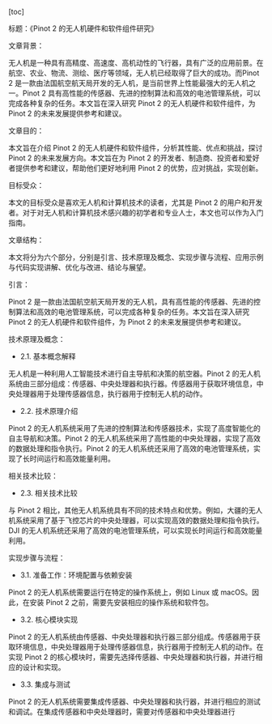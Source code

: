 
[toc]                    
                
                
标题：《Pinot 2 的无人机硬件和软件组件研究》

文章背景：

无人机是一种具有高精度、高速度、高机动性的飞行器，具有广泛的应用前景。在航空、农业、物流、测绘、医疗等领域，无人机已经取得了巨大的成功。而Pinot 2 是一款由法国航空航天局开发的无人机，是当前世界上性能最强大的无人机之一。Pinot 2 具有高性能的传感器、先进的控制算法和高效的电池管理系统，可以完成各种复杂的任务。本文旨在深入研究 Pinot 2 的无人机硬件和软件组件，为 Pinot 2 的未来发展提供参考和建议。

文章目的：

本文旨在介绍 Pinot 2 的无人机硬件和软件组件，分析其性能、优点和挑战，探讨 Pinot 2 的未来发展方向。本文旨在为 Pinot 2 的开发者、制造商、投资者和爱好者提供参考和建议，帮助他们更好地利用 Pinot 2 的优势，应对挑战，实现创新。

目标受众：

本文的目标受众是喜欢无人机和计算机技术的读者，尤其是 Pinot 2 的用户和开发者。对于对无人机和计算机技术感兴趣的初学者和专业人士，本文也可以作为入门指南。

文章结构：

本文将分为六个部分，分别是引言、技术原理及概念、实现步骤与流程、应用示例与代码实现讲解、优化与改进、结论与展望。

引言：

Pinot 2 是一款由法国航空航天局开发的无人机，具有高性能的传感器、先进的控制算法和高效的电池管理系统，可以完成各种复杂的任务。本文旨在深入研究 Pinot 2 的无人机硬件和软件组件，为 Pinot 2 的未来发展提供参考和建议。

技术原理及概念：

- 2.1. 基本概念解释

无人机是一种利用人工智能技术进行自主导航和决策的航空器。Pinot 2 的无人机系统由三部分组成：传感器、中央处理器和执行器。传感器用于获取环境信息，中央处理器用于处理传感器信息，执行器用于控制无人机的动作。

- 2.2. 技术原理介绍

Pinot 2 的无人机系统采用了先进的控制算法和传感器技术，实现了高度智能化的自主导航和决策。Pinot 2 的无人机系统采用了高性能的中央处理器，实现了高效的数据处理和指令执行。Pinot 2 的无人机系统还采用了高效的电池管理系统，实现了长时间运行和高效能量利用。

相关技术比较：

- 2.3. 相关技术比较

与 Pinot 2 相比，其他无人机系统具有不同的技术特点和优势。例如，大疆的无人机系统采用了基于飞控芯片的中央处理器，可以实现高效的数据处理和指令执行。DJI 的无人机系统还采用了高效的电池管理系统，可以实现长时间运行和高效能量利用。

实现步骤与流程：

- 3.1. 准备工作：环境配置与依赖安装

Pinot 2 的无人机系统需要运行在特定的操作系统上，例如 Linux 或 macOS。因此，在安装 Pinot 2 之前，需要先安装相应的操作系统和软件包。

- 3.2. 核心模块实现

Pinot 2 的无人机系统由传感器、中央处理器和执行器三部分组成。传感器用于获取环境信息，中央处理器用于处理传感器信息，执行器用于控制无人机的动作。在实现 Pinot 2 的核心模块时，需要先选择传感器、中央处理器和执行器，并进行相应的设计和实现。

- 3.3. 集成与测试

Pinot 2 的无人机系统需要集成传感器、中央处理器和执行器，并进行相应的测试和调试。在集成传感器和中央处理器时，需要对传感器和中央处理器进行


